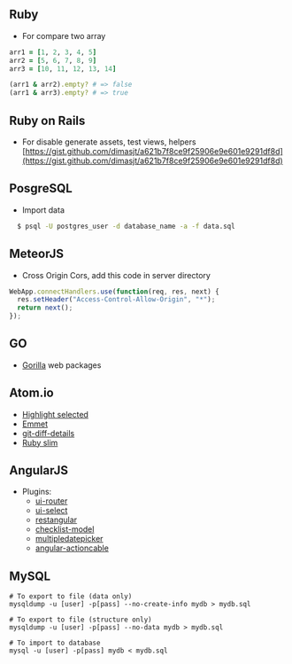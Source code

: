 ## Ruby

* For compare two array

```ruby
arr1 = [1, 2, 3, 4, 5]
arr2 = [5, 6, 7, 8, 9]
arr3 = [10, 11, 12, 13, 14]

(arr1 & arr2).empty? # => false
(arr1 & arr3).empty? # => true
```

## Ruby on Rails
* For disable generate assets, test views, helpers
[https://gist.github.com/dimasjt/a621b7f8ce9f25906e9e601e9291df8d](https://gist.github.com/dimasjt/a621b7f8ce9f25906e9e601e9291df8d)


## PosgreSQL

* Import data
```bash
  $ psql -U postgres_user -d database_name -a -f data.sql
```

## MeteorJS

* Cross Origin Cors, add this code in server directory
```javascript
WebApp.connectHandlers.use(function(req, res, next) {
  res.setHeader("Access-Control-Allow-Origin", "*");
  return next();
});

```

## GO

- [Gorilla](http://www.gorillatoolkit.org/) web packages

## Atom.io

- [Highlight selected](https://atom.io/packages/highlight-selected)
- [Emmet](https://atom.io/packages/emmet)
- [git-diff-details](https://atom.io/packages/git-diff-details)
- [Ruby slim](https://atom.io/packages/ruby-slim)

## AngularJS
- Plugins:
  - [ui-router](https://github.com/angular-ui/ui-router)
  - [ui-select](https://github.com/angular-ui/ui-select)
  - [restangular](https://github.com/mgonto/restangular)
  - [checklist-model](https://github.com/vitalets/checklist-model)
  - [multipledatepicker](https://github.com/arca-computing/MultipleDatePicker)
  - [angular-actioncable](https://github.com/angular-actioncable/angular-actioncable)

## MySQL
```
# To export to file (data only)
mysqldump -u [user] -p[pass] --no-create-info mydb > mydb.sql

# To export to file (structure only)
mysqldump -u [user] -p[pass] --no-data mydb > mydb.sql

# To import to database
mysql -u [user] -p[pass] mydb < mydb.sql
```
